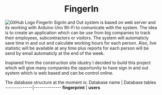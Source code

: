 <h1 align="center">FingerIn</h1

![GitHub Logo](https://cdn.dribbble.com/users/80284/screenshots/3134610/fingerprint-icon.png) 
FingerIn SignIn and Out system is based on web server and its working with Arduino Uno Wi-Fi to comunicate with the system. 
The idea is to create an application which can be use from big companies to track their employees, subcontractors or visitors. 
The system will automaticly save time in and out and calculate working hours for each person. Also, live statistic will be 
available at any time plus reports for each person will be send by email automaticly at the end of the week. 

Inspiared from the construction site idustry I decided to build this project which will give many companies the opportunity to have
sign in and out system which is web based and can be control online. 

The database structure at the moment is:
Database name | Database tables
--------------|--------------
**fingerprint** | **users** 
